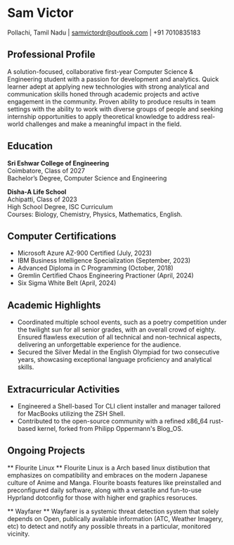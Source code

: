 # Sam Victor

Pollachi, Tamil Nadu | samvictordr@outlook.com | +91 7010835183 

## Professional Profile

A solution-focused, collaborative first-year Computer Science & Engineering student with a passion for development and analytics. Quick learner adept at 
applying new technologies with strong analytical and communication skills honed through academic projects and active engagement in the community. Proven ability 
to produce results in team settings with the ability to work with diverse groups of people and seeking internship opportunities to apply theoretical knowledge 
to address real-world challenges and make a meaningful impact in the field.

## Education

**Sri Eshwar College of Engineering**  
Coimbatore, Class of 2027  
Bachelor’s Degree, Computer Science and Engineering  


**Disha-A Life School**  
Achipatti, Class of 2023  
High School Degree, ISC Curriculum  
Courses: Biology, Chemistry, Physics, Mathematics, English.

## Computer Certifications

- Microsoft Azure AZ-900 Certified (July, 2023)
- IBM Business Intelligence Specialization (September, 2023)
- Advanced Diploma in C Programming (October, 2018)
- Gremlin Certified Chaos Engineering Practioner (April, 2024)
- Six Sigma White Belt (April, 2024)

## Academic Highlights

- Coordinated multiple school events, such as a poetry competition under the twilight sun for all senior grades, with an overall crowd of eighty. Ensured 
flawless execution of all technical and non-technical aspects, delivering an unforgettable experience for the audience.
- Secured the Silver Medal in the English Olympiad for two consecutive years, showcasing exceptional language proficiency and analytical skills.

## Extracurricular Activities

- Engineered a Shell-based Tor CLI client installer and manager tailored for MacBooks utilizing the ZSH Shell.
- Contributed to the open-source community with a refined x86_64 rust-based kernel, forked from Philipp Oppermann's Blog_OS.

## Ongoing Projects

** Flourite Linux **
Flourite Linux is a Arch based linux distibution that emphasizes on compatibility and embraces on the modern Japanese culture of Anime and Manga. Flourite boasts features like preinstalled and preconfigured daily software, along with a versatile and fun-to-use Hyprland dotconfig for those with higher end graphics resoruces.

** Wayfarer **
Wayfarer is a systemic threat detection system that solely depends on Open, publically available information (ATC, Weather Imagery, etc) to detect and notify any possible threats in a particular, monitored vicinity.


